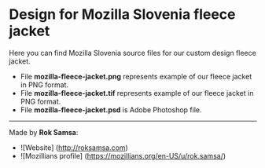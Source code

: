 # Design for Mozilla Slovenia fleece jacket

Here you can find Mozilla Slovenia source files for our custom design fleece jacket.
* File **mozilla-fleece-jacket.png** represents example of our fleece jacket in PNG format.
* File **mozilla-fleece-jacket.tif** represents example of our fleece jacket in PNG format.
* File **mozilla-fleece-jacket.psd** is Adobe Photoshop file.


---

Made by **Rok Samsa**:
-  ![Website] (http://roksamsa.com)
-  ![Mozillians profile] (https://mozillians.org/en-US/u/rok.samsa/)
